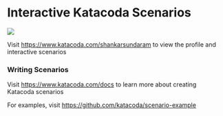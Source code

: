 # Interactive Katacoda Scenarios

[![](http://shields.katacoda.com/katacoda/shankarsundaram/count.svg)](https://www.katacoda.com/shankarsundaram "Get your profile on Katacoda.com")

Visit https://www.katacoda.com/shankarsundaram to view the profile and interactive scenarios

### Writing Scenarios
Visit https://www.katacoda.com/docs to learn more about creating Katacoda scenarios

For examples, visit https://github.com/katacoda/scenario-example
